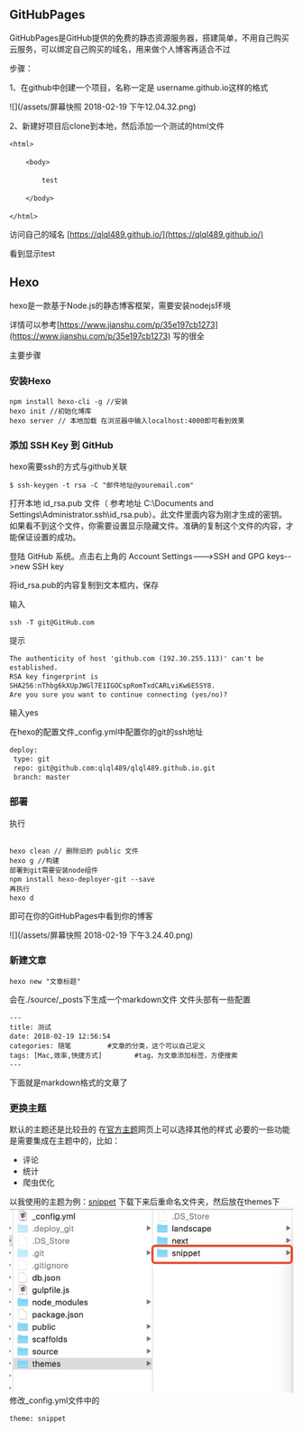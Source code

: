 ## GitHubPages

GitHubPages是GitHub提供的免费的静态资源服务器，搭建简单，不用自己购买云服务，可以绑定自己购买的域名，用来做个人博客再适合不过

步骤：

1、在github中创建一个项目，名称一定是 username.github.io这样的格式

![](/assets/屏幕快照 2018-02-19 下午12.04.32.png)

2、新建好项目后clone到本地，然后添加一个测试的html文件

```
<html>

    <body>

        test

    </body>

</html>
```

访问自己的域名 [https://qlql489.github.io/](https://qlql489.github.io/)

看到显示test

## Hexo

hexo是一款基于Node.js的静态博客框架，需要安装nodejs环境

详情可以参考[https://www.jianshu.com/p/35e197cb1273](https://www.jianshu.com/p/35e197cb1273) 写的很全

主要步骤

### 安装Hexo

```
npm install hexo-cli -g //安装
hexo init //初始化博库
hexo server // 本地加载 在浏览器中输入localhost:4000即可看到效果
```

### 添加 SSH Key 到 GitHub

hexo需要ssh的方式与github关联

```
$ ssh-keygen -t rsa -C "邮件地址@youremail.com"
```

打开本地 id\_rsa.pub 文件（ 参考地址 C:\Documents and Settings\Administrator.ssh\id\_rsa.pub）。此文件里面内容为刚才生成的密钥。如果看不到这个文件，你需要设置显示隐藏文件。准确的复制这个文件的内容，才能保证设置的成功。

登陆 GitHub 系统。点击右上角的 Account Settings---&gt;SSH and GPG keys--&gt;new SSH key

将id\_rsa.pub的内容复制到文本框内，保存

输入

```
ssh -T git@GitHub.com
```

提示

```
The authenticity of host 'github.com (192.30.255.113)' can't be established.
RSA key fingerprint is SHA256:nThbg6kXUpJWGl7E1IGOCspRomTxdCARLviKw6E5SY8.
Are you sure you want to continue connecting (yes/no)? 
```

输入yes

在hexo的配置文件\_config.yml中配置你的git的ssh地址

```
deploy:
 type: git
 repo: git@github.com:qlql489/qlql489.github.io.git
 branch: master
```
### 部署
执行

```

hexo clean // 删除旧的 public 文件
hexo g //构建
部署到git需要安装node组件
npm install hexo-deployer-git --save
再执行
hexo d 
```
即可在你的GitHubPages中看到你的博客

![](/assets/屏幕快照 2018-02-19 下午3.24.40.png)

### 新建文章
```
hexo new "文章标题"
```
会在./source/_posts下生成一个markdown文件
文件头部有一些配置
```
---
title: 测试
date: 2018-02-19 12:56:54
categories: 随笔         #文章的分类，这个可以自己定义
tags: [Mac,效率,快捷方式]        #tag，为文章添加标签，方便搜索
---
```
下面就是markdown格式的文章了
### 更换主题
默认的主题还是比较丑的
在[官方主题](https://hexo.io/themes/)网页上可以选择其他的样式
必要的一些功能是需要集成在主题中的，比如：
- 评论
- 统计 
- 爬虫优化

以我使用的主题为例：[snippet](https://github.com/shenliyang/hexo-theme-snippet)
下载下来后重命名文件夹，然后放在themes下![](/assets/1519186355824.jpg)
修改_config.yml文件中的
```
theme: snippet
```
 